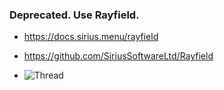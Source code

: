 ### Deprecated. Use Rayfield.
- https://docs.sirius.menu/rayfield
- https://github.com/SiriusSoftwareLtd/Rayfield

- ![Thread](https://user-images.githubusercontent.com/77512805/164973978-31f19af4-528a-4af0-9ba8-21bc22e668ef.png)
